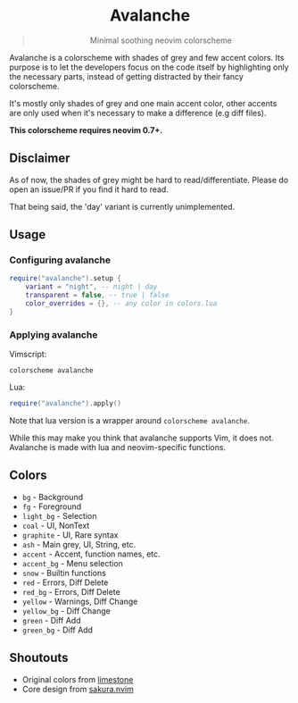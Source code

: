 <div align="center">

# Avalanche

> Minimal soothing neovim colorscheme

</div>

Avalanche is a colorscheme with shades of grey and few accent colors.
Its purpose is to let the developers focus on the code itself by highlighting only the necessary parts,
instead of getting distracted by their fancy colorscheme.

It's mostly only shades of grey and one main accent color, other accents are only used when it's necessary
to make a difference (e.g diff files).

**This colorscheme requires neovim 0.7+.**

## Disclaimer
As of now, the shades of grey might be hard to read/differentiate.
Please do open an issue/PR if you find it hard to read.

That being said, the 'day' variant is currently unimplemented.

## Usage
### Configuring avalanche

```lua
require("avalanche").setup {
    variant = "night", -- night | day
    transparent = false, -- true | false
    color_overrides = {}, -- any color in colors.lua
}
```

### Applying avalanche

Vimscript:
```vim
colorscheme avalanche
```

Lua:
```lua
require("avalanche").apply()
```

Note that lua version is a wrapper around `colorscheme avalanche`.

While this may make you think that avalanche supports Vim, it does not.
Avalanche is made with lua and neovim-specific functions.

## Colors
- `bg` - Background
- `fg` - Foreground
- `light_bg` - Selection
- `coal` - UI, NonText
- `graphite` - UI, Rare syntax
- `ash` - Main grey, UI, String, etc.
- `accent` - Accent, function names, etc.
- `accent_bg` - Menu selection
- `snow` - Builtin functions
- `red` - Errors, Diff Delete
- `red_bg` - Errors, Diff Delete
- `yellow` - Warnings, Diff Change
- `yellow_bg` - Diff Change
- `green` - Diff Add
- `green_bg` - Diff Add

## Shoutouts
- Original colors from [limestone](https://github.com/tsbohc/.garden/blob/dee6f9565fc13925e5e3a5b7906b0c518517461e/tmp/limestone_old.lua)
- Core design from [sakura.nvim](https://github.com/numToStr/Sakura.nvim)
